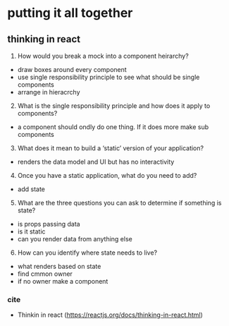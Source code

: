 # putting it all together
## thinking in react
1. How would you break a mock into a component heirarchy?
  - draw boxes around every component
  - use single responsibility principle to see what should be single components
  - arrange in hieracrchy
2. What is the single responsibility principle and how does it apply to components?
  - a component should ondly do one thing. If it does more make sub components
3. What does it mean to build a ‘static’ version of your application?
  - renders the  data model and UI but has no interactivity
4. Once you have a static application, what do you need to add?
  - add state
5. What are the three questions you can ask to determine if something is state?
  - is props passing data
  - is it static
  - can you render data from anything else
6. How can you identify where state needs to live?
  - what renders based on state
  - find cmmon owner
  - if no owner make a component

### cite
- Thinkin in react (https://reactjs.org/docs/thinking-in-react.html)